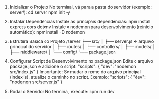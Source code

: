 1. Inicializar o Projeto
   No terminal, vá para a pasta do servidor (exemplo: server/):
   cd server
   npm init -y

2. Instalar Dependências
   Instale as principais dependências:
   npm install express cors dotenv
   Instale o nodemon para desenvolvimento (reinício automático):
   npm install -D nodemon

3. Estrutura Básica do Projeto
   /server
   ├── src/
   │ ├── server.js ← arquivo principal do servidor
   │ ├── routes/
   │ ├── controllers/
   │ ├── models/
   │ ├── middlewares/
   │ └── config/
   └── package.json

4. Configurar Script de Desenvolvimento no package.json
   Edite o arquivo package.json e adicione o script:
   "scripts": {
   "dev": "nodemon src/index.js"
   }
   Importante: Se mudar o nome do arquivo principal (index.js), atualize o caminho no script. Exemplo:
   "scripts": {
   "dev": "nodemon src/server.js"
   }

5. Rodar o Servidor
   No terminal, execute:
   npm run dev
